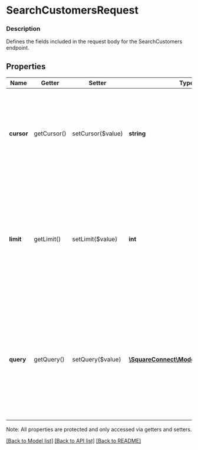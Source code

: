 # SearchCustomersRequest

### Description

Defines the fields included in the request body for the SearchCustomers endpoint.

## Properties
Name | Getter | Setter | Type | Description | Notes
------------ | ------------- | ------------- | ------------- | ------------- | -------------
**cursor** | getCursor() | setCursor($value) | **string** | Include the pagination cursor in subsequent calls to this endpoint to retrieve the next set of results associated with the original query.  See [Pagination](/basics/api101/pagination) for more information. | [optional] 
**limit** | getLimit() | setLimit($value) | **int** | A limit on the number of results to be returned in a single page. The limit is advisory - the implementation may return more or fewer results. If the supplied limit is negative, zero, or is higher than the maximum limit of 1,000, it will be ignored. | [optional] 
**query** | getQuery() | setQuery($value) | [**\SquareConnect\Model\CustomerQuery**](CustomerQuery.md) | Query customers based on the given conditions and sort order. Calling SearchCustomers without an explicit query parameter will return all customers ordered alphabetically based on &#x60;given_name&#x60; and &#x60;family_name&#x60;. | [optional] 

Note: All properties are protected and only accessed via getters and setters.

[[Back to Model list]](../../README.md#documentation-for-models) [[Back to API list]](../../README.md#documentation-for-api-endpoints) [[Back to README]](../../README.md)

